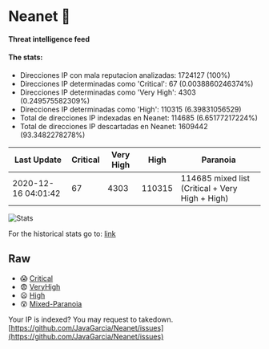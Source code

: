 # Neanet :hocho:
#### Threat intelligence feed
#### The stats:

- Direcciones IP con mala reputacion analizadas: 1724127 (100%)
- Direcciones IP determinadas como 'Critical':  67 (0.0038860246374%)
- Direcciones IP determinadas como 'Very High':  4303 (0.249575582309%)
- Direcciones IP determinadas como 'High':  110315 (6.39831056529)
- Total de direcciones IP indexadas en Neanet:  114685 (6.65177217224%)
- Total de direcciones IP descartadas en Neanet:  1609442 (93.3482278278%)

| Last Update | Critical | Very High | High | Paranoia |
| --- | --- | --- | --- | --- |
| 2020-12-16 04:01:42 | 67 | 4303 | 110315 | 114685 mixed list (Critical + Very High + High)|

![Stats](https://docs.google.com/spreadsheets/d/e/2PACX-1vSnaNMIXVabIpDJjufMlzH7poXnshF3mgd8Is1g9ytUEzVsP5my4Trn8f-xkoLLQ38xpL3HtmUexLo6/pubchart?oid=501124687&format=image)

For the historical stats go to: [link](/stats.csv)
## Raw
- :scream: [Critical](https://raw.githubusercontent.com/JavaGarcia/Neanet/master/blacklists/neanet_critical.txt)
- :fearful: [VeryHigh](https://raw.githubusercontent.com/JavaGarcia/Neanet/master/blacklists/neanet_veryHigh.txtt)
- :frowning: [High](https://raw.githubusercontent.com/JavaGarcia/Neanet/master/blacklists/neanet_high.txt)
- :dizzy_face: [Mixed-Paranoia](https://raw.githubusercontent.com/JavaGarcia/Neanet/master/blacklists/neanet_all.txt)


Your IP is indexed? You may request to takedown. [https://github.com/JavaGarcia/Neanet/issues](https://github.com/JavaGarcia/Neanet/issues)


























































































































































































































































































































































































































































































































































































































































































































































































































































































































































































































































































































































































































































































































































































































































































































































































































































































































































































































































































































































































































































































































































































































































































































































































































































































































































































































































































































































































































































































































